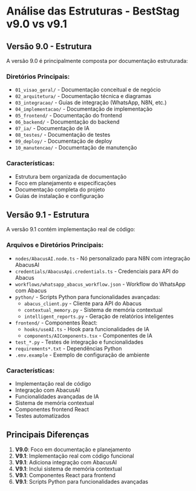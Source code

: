 # Análise das Estruturas - BestStag v9.0 vs v9.1

## Versão 9.0 - Estrutura

A versão 9.0 é principalmente composta por documentação estruturada:

### Diretórios Principais:
- `01_visao_geral/` - Documentação conceitual e de negócio
- `02_arquitetura/` - Documentação técnica e diagramas
- `03_integracao/` - Guias de integração (WhatsApp, N8N, etc.)
- `04_implementacao/` - Documentação de implementação
- `05_frontend/` - Documentação do frontend
- `06_backend/` - Documentação do backend
- `07_ia/` - Documentação de IA
- `08_testes/` - Documentação de testes
- `09_deploy/` - Documentação de deploy
- `10_manutencao/` - Documentação de manutenção

### Características:
- Estrutura bem organizada de documentação
- Foco em planejamento e especificações
- Documentação completa do projeto
- Guias de instalação e configuração

## Versão 9.1 - Estrutura

A versão 9.1 contém implementação real de código:

### Arquivos e Diretórios Principais:
- `nodes/AbacusAI.node.ts` - Nó personalizado para N8N com integração AbacusAI
- `credentials/AbacusApi.credentials.ts` - Credenciais para API do Abacus
- `workflows/whatsapp_abacus_workflow.json` - Workflow do WhatsApp com Abacus
- `python/` - Scripts Python para funcionalidades avançadas:
  - `abacus_client.py` - Cliente para API do Abacus
  - `contextual_memory.py` - Sistema de memória contextual
  - `intelligent_reports.py` - Geração de relatórios inteligentes
- `frontend/` - Componentes React:
  - `hooks/useAI.ts` - Hook para funcionalidades de IA
  - `components/AIComponents.tsx` - Componentes de IA
- `test_*.py` - Testes de integração e funcionalidades
- `requirements*.txt` - Dependências Python
- `.env.example` - Exemplo de configuração de ambiente

### Características:
- Implementação real de código
- Integração com AbacusAI
- Funcionalidades avançadas de IA
- Sistema de memória contextual
- Componentes frontend React
- Testes automatizados

## Principais Diferenças

1. **V9.0**: Foco em documentação e planejamento
2. **V9.1**: Implementação real com código funcional
3. **V9.1**: Adiciona integração com AbacusAI
4. **V9.1**: Inclui sistema de memória contextual
5. **V9.1**: Componentes React para frontend
6. **V9.1**: Scripts Python para funcionalidades avançadas

